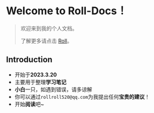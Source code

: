 # Welcome to **Roll-Docs**！

> 欢迎来到我的个人文档。
>
> 了解更多请点击 [Roll](https://roll0814.cn)。

## Introduction

* 开始于**2023.3.20**
* 主要用于整理**学习笔记**
* **小白**一只，如遇到错误，请多谅解
* 你可以通过`rollroll520@qq.com`为我提出任何**宝贵的建议**！
* 开始**阅读**吧~
